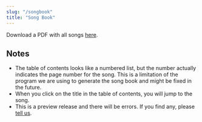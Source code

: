 ```yaml
---
slug: "/songbook"
title: "Song Book"
---
```


Download a PDF with all songs [here](https://bahaisongproject.com/songbook.pdf).

## Notes

- The table of contents looks like a numbered list, but the number actually indicates the page number for the song. This is a limitation of the program we are using to generate the song book and might be fixed in the future.
- When you click on the title in the table of contents, you will jump to the song.
- This is a preview release and there will be errors. If you find any, please [tell us](https://bahaisongproject.com/contact).
